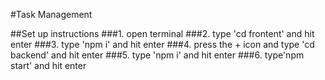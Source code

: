 #Task Management

##Set up instructions
###1. open terminal
###2. type 'cd frontent' and hit enter
###3. type 'npm i' and hit enter
###4. press the + icon and type 'cd backend' and hit enter
###5. type 'npm i' and hit enter
###6. type'npm start' and hit enter

